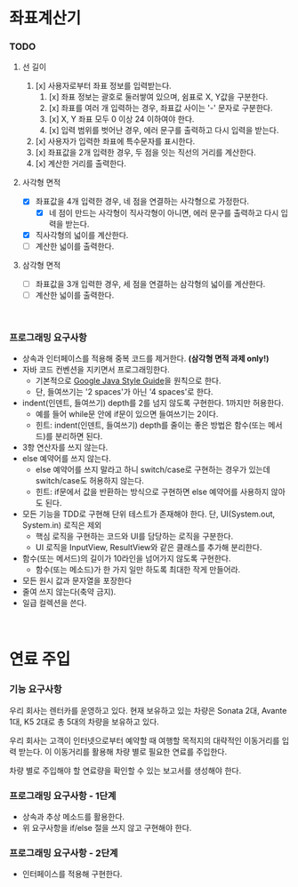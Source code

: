 # 좌표계산기

### TODO

1. 선 길이
   1. [x] 사용자로부터 좌표 정보를 입력받는다.
      1. [x] 좌표 정보는 괄호로 둘러쌓여 있으며, 쉼표로 X, Y값을 구분한다.
      2. [x] 좌표를 여러 개 입력하는 경우, 좌표값 사이는 '-' 문자로 구분한다.
      3. [x] X, Y 좌표 모두 0 이상 24 이하여야 한다.
      4. [x] 입력 범위를 벗어난 경우, 에러 문구를 출력하고 다시 입력을 받는다.
   2. [x] 사용자가 입력한 좌표에 특수문자를 표시한다.
   3. [x] 좌표값을 2개 입력한 경우, 두 점을 잇는 직선의 거리를 계산한다.
   4. [x] 계산한 거리를 출력한다.

2. 사각형 면적
   - [x] 좌표값을 4개 입력한 경우, 네 점을 연결하는 사각형으로 가정한다.
     - [x] 네 점이 만드는 사각형이 직사각형이 아니면, 에러 문구를 출력하고 다시 입력을 받는다.
   - [x] 직사각형의 넓이를 계산한다.
   - [ ] 계산한 넓이를 출력한다.

3. 삼각형 면적
   - [ ] 좌표값을 3개 입력한 경우, 세 점을 연결하는 삼각형의 넓이를 계산한다.
   - [ ] 계산한 넓이를 출력한다.

<br>

### 프로그래밍 요구사항

- 상속과 인터페이스를 적용해 중복 코드를 제거한다. **(삼각형 면적 과제 only!)**
- 자바 코드 컨벤션을 지키면서 프로그래밍한다.
  - 기본적으로 [Google Java Style Guide](https://google.github.io/styleguide/javaguide.html)을 원칙으로 한다.
  - 단, 들여쓰기는 '2 spaces'가 아닌 '4 spaces'로 한다.
- indent(인덴트, 들여쓰기) depth를 2를 넘지 않도록 구현한다. 1까지만 허용한다.
  - 예를 들어 while문 안에 if문이 있으면 들여쓰기는 2이다.
  - 힌트: indent(인덴트, 들여쓰기) depth를 줄이는 좋은 방법은 함수(또는 메서드)를 분리하면 된다.
- 3항 연산자를 쓰지 않는다.
- else 예약어를 쓰지 않는다.
  - else 예약어를 쓰지 말라고 하니 switch/case로 구현하는 경우가 있는데 switch/case도 허용하지 않는다.
  - 힌트: if문에서 값을 반환하는 방식으로 구현하면 else 예약어를 사용하지 않아도 된다.
- 모든 기능을 TDD로 구현해 단위 테스트가 존재해야 한다. 단, UI(System.out, System.in) 로직은 제외
  - 핵심 로직을 구현하는 코드와 UI를 담당하는 로직을 구분한다.
  - UI 로직을 InputView, ResultView와 같은 클래스를 추가해 분리한다.
- 함수(또는 메서드)의 길이가 10라인을 넘어가지 않도록 구현한다.
  - 함수(또는 메소드)가 한 가지 일만 하도록 최대한 작게 만들어라.
- 모든 원시 값과 문자열을 포장한다
- 줄여 쓰지 않는다(축약 금지).
- 일급 컬렉션을 쓴다.

<br>

# 연료 주입

### 기능 요구사항

우리 회사는 렌터카를 운영하고 있다. 현재 보유하고 있는 차량은 Sonata 2대, Avante 1대, K5 2대로 총 5대의 차량을 보유하고 있다.

우리 회사는 고객이 인터넷으로부터 예약할 때 여행할 목적지의 대략적인 이동거리를 입력 받는다. 이 이동거리를 활용해 차량 별로 필요한 연료를 주입한다.

차량 별로 주입해야 할 연료량을 확인할 수 있는 보고서를 생성해야 한다.

### 프로그래밍 요구사항 - 1단계

- 상속과 추상 메소드를 활용한다.
- 위 요구사항을 if/else 절을 쓰지 않고 구현해야 한다.

### 프로그래밍 요구사항 - 2단계

- 인터페이스를 적용해 구현한다.